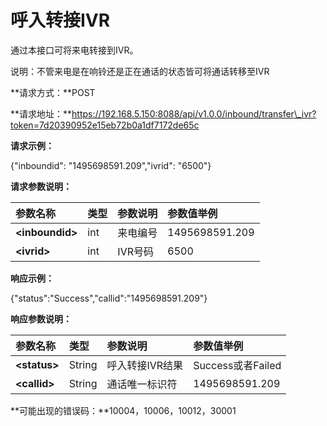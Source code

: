 

# 呼入转接IVR

通过本接口可将来电转接到IVR。

说明：不管来电是在响铃还是正在通话的状态皆可将通话转移至IVR

**请求方式：**POST

**请求地址：**https://192.168.5.150:8088/api/v1.0.0/inbound/transfer\_ivr?token=7d20390952e15eb72b0a1df7172de65c

**请求示例：**

{"inboundid": "1495698591.209","ivrid": "6500"}

**请求参数说明：**

| 参数名称 | 类型 | 参数说明 | 参数值举例 |
| :--- | :--- | :--- | :--- |
| **&lt;inboundid&gt;** | int | 来电编号 | 1495698591.209 |
| **&lt;ivrid&gt;** | int | IVR号码 | 6500 |

**响应示例：**

{"status":"Success","callid":"1495698591.209"}

**响应参数说明：**

| 参数名称 | 类型 | 参数说明 | 参数值举例 |
| :--- | :--- | :--- | :--- |
| **&lt;status&gt;** | String | 呼入转接IVR结果 | Success或者Failed |
| **&lt;callid&gt;** | String | 通话唯一标识符 | 1495698591.209 |

**可能出现的错误码：**10004，10006，10012，30001

